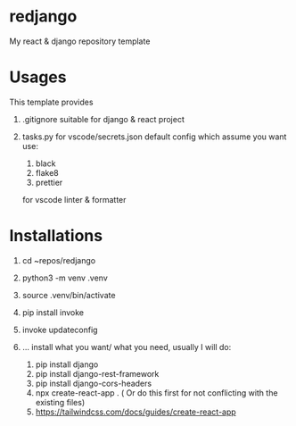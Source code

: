 # redjango
My react &amp; django repository template

# Usages

This template provides

1. .gitignore suitable for django & react project
2. tasks.py for vscode/secrets.json default config which assume you want use:
    1. black
    2. flake8
    3. prettier

    for vscode linter & formatter

# Installations

1. cd ~repos/redjango
2. python3 -m venv .venv
3. source .venv/bin/activate
4. pip install invoke
5. invoke updateconfig
6. ... install what you want/ what you need, usually I will do:

    1. pip install django
    2. pip install django-rest-framework
    3. pip install django-cors-headers
    4. npx create-react-app . ( Or do this first for not conflicting with the existing files)
    5. https://tailwindcss.com/docs/guides/create-react-app
